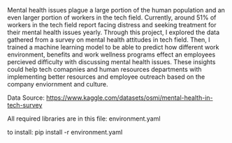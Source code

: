Mental health issues plague a large portion of the human population and an even larger portion of workers in the tech field. Currently, around 51% of workers in the tech field report facing distress and seeking treatment for their mental health issues yearly.  Through this project, I explored the data gathered from a survey on mental health attitudes in tech field. Then, I trained a machine learning model to be able to predict how different work environment, benefits and work wellness programs effect an employees percieved difficulty with discussing mental health issues. These insights could help tech comapnies and human resources departments with implementing better resources and employee outreach based on the company enviornment and culture. 

Data Source: https://www.kaggle.com/datasets/osmi/mental-health-in-tech-survey



All required libraries are in this file:
environment.yaml


to install:
pip install -r environment.yaml






